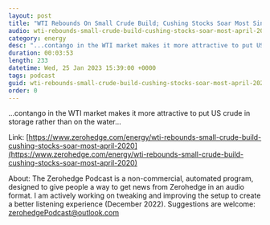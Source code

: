 ```yaml
---
layout: post
title: "WTI Rebounds On Small Crude Build; Cushing Stocks Soar Most Since April 2020"
audio: wti-rebounds-small-crude-build-cushing-stocks-soar-most-april-2020-0
category: energy
desc: "...contango in the WTI market makes it more attractive to put US crude in storage rather than on the water..."
duration: 00:03:53
length: 233
datetime: Wed, 25 Jan 2023 15:39:00 +0000
tags: podcast
guid: wti-rebounds-small-crude-build-cushing-stocks-soar-most-april-2020-0
order: 0
---
```

...contango in the WTI market makes it more attractive to put US crude in storage rather than on the water...

Link: [https://www.zerohedge.com/energy/wti-rebounds-small-crude-build-cushing-stocks-soar-most-april-2020](https://www.zerohedge.com/energy/wti-rebounds-small-crude-build-cushing-stocks-soar-most-april-2020)

About: The Zerohedge Podcast is a non-commercial, automated program, designed to give people a way to get news from Zerohedge in an audio format.  I am actively working on tweaking and improving the setup to create a better listening experience (December 2022).  Suggestions are welcome: [zerohedgePodcast@outlook.com](mailto:zerohedgePodcast@outlook.com)